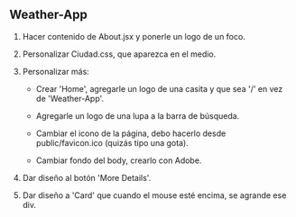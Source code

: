 ## Weather-App

1. Hacer contenido de About.jsx y ponerle un logo de un foco.
2. Personalizar Ciudad.css, que aparezca en el medio.
3. Personalizar más:

    - Crear 'Home', agregarle un logo de una casita y que sea '/' en vez de 'Weather-App'.

    - Agregarle un logo de una lupa a la barra de búsqueda.

    - Cambiar el icono de la página, debo hacerlo desde public/favicon.ico (quizás tipo una gota).

    - Cambiar fondo del body, crearlo con Adobe.

4. Dar diseño al botón 'More Details'.
5. Dar diseño a 'Card' que cuando el mouse esté encima, se agrande ese div.

